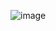 ![image](https://github.com/itsankit07/ToDo-List-React/assets/91182445/13384514-687a-4db4-b6a3-c7afd1db006f)
